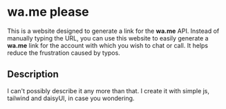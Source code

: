 # wa.me please

This is a website designed to generate a link for the **wa.me** API. Instead of manually typing the URL, you can use this website to easily generate a **wa.me** link for the account with which you wish to chat or call. It helps reduce the frustration caused by typos.

## Description

I can't possibly describe it any more than that. I create it with simple js, tailwind and daisyUI, in case you wondering.
